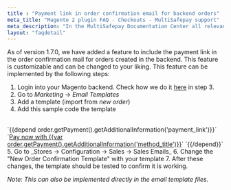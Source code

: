 ```yaml
---
title : "Payment link in order confirmation email for backend orders"
meta_title: "Magento 2 plugin FAQ - Checkouts - MultiSafepay support"
meta_description: "In the MultiSafepay Documentation Center all relevant information regarding our Plugins and API. As well as Support pages for Payment Method, Tools and General Questions. You can also find the contact details of our Support Team and Integration Team."
layout: "faqdetail"
---
```


As of version 1.7.0, we have added a feature to include the payment link in the order confirmation mail for orders created in the backend. This feature is customizable and can be changed to your liking. This feature can be implemented by the following steps:

1. Login into your Magento backend. Check how we do it [here](/integrations/magento2/manual/) in step 3. 
2. Go to _Marketing_ -> _Email Templates_
3. Add a template (import from _new order_)
4. Add this sample code the template
</br>
`{{depend order.getPayment().getAdditionalInformation('payment_link')}}`
`<a href="{{var order.getPayment().getAdditionalInformation('payment_link')}}">Pay now with {{var order.getPayment().getAdditionalInformation('method_title')}}</a>`
`{{/depend}}`
</br>
5. Go to _Stores -> Configuration → Sales → Sales Emails_
6. Change the "New Order Confirmation Template" with your template
7. After these changes, the template should be tested to confirm it is working.

_Note: This can also be implemented directly in the email template files._

